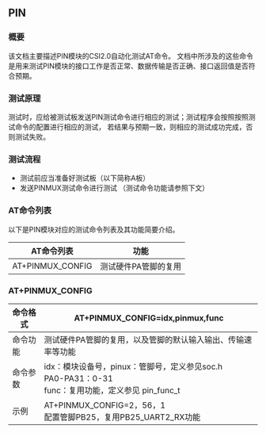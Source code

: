 ## PIN

### 概要

该文档主要描述PIN模块的CSI2.0自动化测试AT命令。 文档中所涉及的这些命令是用来测试PIN模块的接口工作是否正常、数据传输是否正确、接口返回值是否符合预期。


### 测试原理

测试时，应给被测试板发送PIN测试命令进行相应的测试；测试程序会按照按照测试命令的配置进行相应的测试， 若结果与预期一致，则相应的测试成功完成，否则测试失败。


### 测试流程

- 测试前应当准备好测试板（以下简称A板）
- 发送PINMUX测试命令进行测试 （测试命令功能请参照下文）


### AT命令列表 

以下是PIN模块对应的测试命令列表及其功能简要介绍。

| AT命令列表       | 功能                                                         |
| -----------------| ------------------------------------------------------------ |
| AT+PINMUX_CONFIG | 测试硬件PA管脚的复用									      |



### AT+PINMUX_CONFIG

| 命令格式 | AT+PINMUX_CONFIG=idx,pinmux,func |
|------------------------------------------|--------------------------------------------------------------------------------------------------|
| 命令功能 | 测试硬件PA管脚的复用，以及管脚的默认输入输出、传输速率等功能 |
| 命令参数 | idx：模块设备号，pinux：管脚号，定义参见soc.h<br/>PA0-PA31：0-31<br/>func：复用功能，定义参见 pin_func_t<br/>                    |
| 示例 | AT+PINMUX_CONFIG=2，56，1 <br/>配置管脚PB25，复用PB25_UART2_RX功能<br/> |
